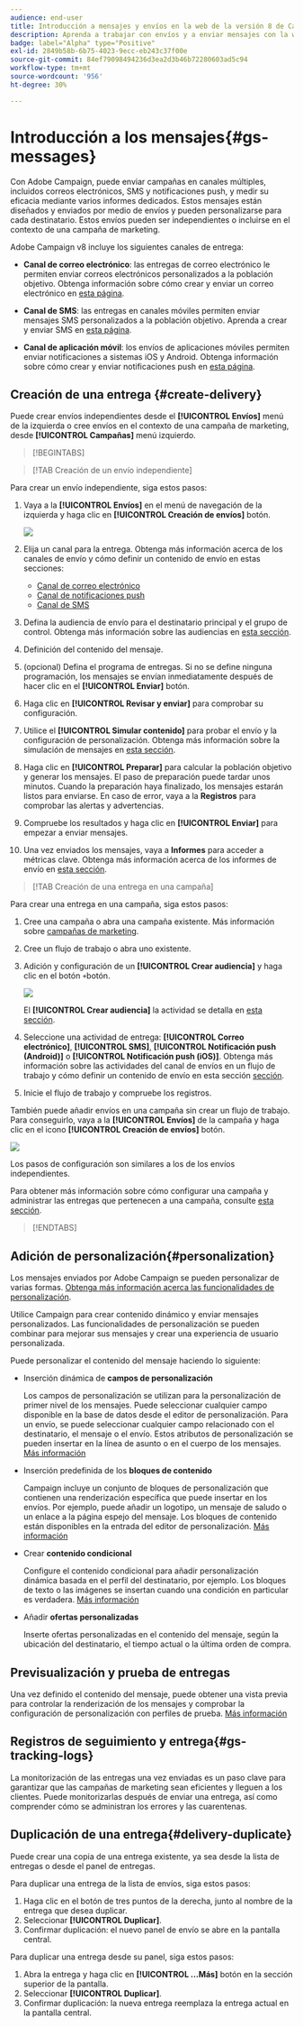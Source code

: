 ```yaml
---
audience: end-user
title: Introducción a mensajes y envíos en la web de la versión 8 de Campaign
description: Aprenda a trabajar con envíos y a enviar mensajes con la web de Campaign
badge: label="Alpha" type="Positive"
exl-id: 2849b58b-6b75-4023-9ecc-eb243c37f00e
source-git-commit: 84ef79098494236d3ea2d3b46b72280603ad5c94
workflow-type: tm+mt
source-wordcount: '956'
ht-degree: 30%

---
```


# Introducción a los mensajes{#gs-messages}


Con Adobe Campaign, puede enviar campañas en canales múltiples, incluidos correos electrónicos, SMS y notificaciones push, y medir su eficacia mediante varios informes dedicados. Estos mensajes están diseñados y enviados por medio de envíos y pueden personalizarse para cada destinatario. Estos envíos pueden ser independientes o incluirse en el contexto de una campaña de marketing.

Adobe Campaign v8 incluye los siguientes canales de entrega:

* **Canal de correo electrónico**: las entregas de correo electrónico le permiten enviar correos electrónicos personalizados a la población objetivo. Obtenga información sobre cómo crear y enviar un correo electrónico en [esta página](../email/create-email.md).

* **Canal de SMS**: las entregas en canales móviles permiten enviar mensajes SMS personalizados a la población objetivo.  Aprenda a crear y enviar SMS en [esta página](../sms/create-sms.md).

* **Canal de aplicación móvil**: los envíos de aplicaciones móviles permiten enviar notificaciones a sistemas iOS y Android.  Obtenga información sobre cómo crear y enviar notificaciones push en [esta página](../push/gs-push.md).

## Creación de una entrega {#create-delivery}

Puede crear envíos independientes desde el **[!UICONTROL Envíos]** menú de la izquierda o cree envíos en el contexto de una campaña de marketing, desde **[!UICONTROL Campañas]** menú izquierdo.

>[!BEGINTABS]

>[!TAB Creación de un envío independiente]

Para crear un envío independiente, siga estos pasos:

1. Vaya a la **[!UICONTROL Envíos]** en el menú de navegación de la izquierda y haga clic en **[!UICONTROL Creación de envíos]** botón.

   ![](assets/create-a-delivery.png)

1. Elija un canal para la entrega. Obtenga más información acerca de los canales de envío y cómo definir un contenido de envío en estas secciones:

   * [Canal de correo electrónico](../email/create-email.md)
   * [Canal de notificaciones push](../push/gs-push.md)
   * [Canal de SMS](../sms/create-sms.md)

1. Defina la audiencia de envío para el destinatario principal y el grupo de control. Obtenga más información sobre las audiencias en [esta sección](../audience/about-audiences.md).
1. Definición del contenido del mensaje.
1. (opcional) Defina el programa de entregas. Si no se define ninguna programación, los mensajes se envían inmediatamente después de hacer clic en el **[!UICONTROL Enviar]** botón.
1. Haga clic en  **[!UICONTROL Revisar y enviar]** para comprobar su configuración.
1. Utilice el  **[!UICONTROL Simular contenido]** para probar el envío y la configuración de personalización. Obtenga más información sobre la simulación de mensajes en [esta sección](../preview-test/preview-test.md).
1. Haga clic en  **[!UICONTROL Preparar]** para calcular la población objetivo y generar los mensajes. El paso de preparación puede tardar unos minutos. Cuando la preparación haya finalizado, los mensajes estarán listos para enviarse. En caso de error, vaya a la **Registros** para comprobar las alertas y advertencias.
1. Compruebe los resultados y haga clic en  **[!UICONTROL Enviar]** para empezar a enviar mensajes.
1. Una vez enviados los mensajes, vaya a **Informes** para acceder a métricas clave. Obtenga más información acerca de los informes de envío en [esta sección](../reporting/delivery-reports.md).

>[!TAB Creación de una entrega en una campaña]

Para crear una entrega en una campaña, siga estos pasos:

1. Cree una campaña o abra una campaña existente. Más información sobre [campañas de marketing](../campaigns/gs-campaigns.md).
1. Cree un flujo de trabajo o abra uno existente.
1. Adición y configuración de un **[!UICONTROL Crear audiencia]** y haga clic en el botón `+`botón.

   ![](assets/add-delivery-in-wf.png)

   El **[!UICONTROL Crear audiencia]** la actividad se detalla en [esta sección](../workflows/activities/build-audience.md).

1. Seleccione una actividad de entrega: **[!UICONTROL Correo electrónico]**, **[!UICONTROL SMS]**, **[!UICONTROL Notificación push (Android)]** o **[!UICONTROL Notificación push (iOS)]**. Obtenga más información sobre las actividades del canal de envíos en un flujo de trabajo y cómo definir un contenido de envío en esta sección [sección](../workflows/activities/about-activities.md#channel).
1. Inicie el flujo de trabajo y compruebe los registros.

También puede añadir envíos en una campaña sin crear un flujo de trabajo. Para conseguirlo, vaya a la **[!UICONTROL Envíos]** de la campaña y haga clic en el icono **[!UICONTROL Creación de envíos]** botón.

![](assets/new-campaign-delivery.png)

Los pasos de configuración son similares a los de los envíos independientes.

Para obtener más información sobre cómo configurar una campaña y administrar las entregas que pertenecen a una campaña, consulte [esta sección](../campaigns/gs-campaigns.md).

>[!ENDTABS]


## Adición de personalización{#personalization}

Los mensajes enviados por Adobe Campaign se pueden personalizar de varias formas. [Obtenga más información acerca las funcionalidades de personalización](../personalization/personalize.md).

Utilice Campaign para crear contenido dinámico y enviar mensajes personalizados. Las funcionalidades de personalización se pueden combinar para mejorar sus mensajes y crear una experiencia de usuario personalizada.

Puede personalizar el contenido del mensaje haciendo lo siguiente:

* Inserción dinámica de **campos de personalización**

   Los campos de personalización se utilizan para la personalización de primer nivel de los mensajes. Puede seleccionar cualquier campo disponible en la base de datos desde el editor de personalización. Para un envío, se puede seleccionar cualquier campo relacionado con el destinatario, el mensaje o el envío. Estos atributos de personalización se pueden insertar en la línea de asunto o en el cuerpo de los mensajes. [Más información](../personalization/personalize.md)

* Inserción predefinida de los **bloques de contenido**

   Campaign incluye un conjunto de bloques de personalización que contienen una renderización específica que puede insertar en los envíos. Por ejemplo, puede añadir un logotipo, un mensaje de saludo o un enlace a la página espejo del mensaje. Los bloques de contenido están disponibles en la entrada del editor de personalización. [Más información](../personalization/personalize.md#ootb-content-blocks)

* Crear **contenido condicional**

   Configure el contenido condicional para añadir personalización dinámica basada en el perfil del destinatario, por ejemplo. Los bloques de texto o las imágenes se insertan cuando una condición en particular es verdadera. [Más información](../personalization/conditions.md)

* Añadir **ofertas personalizadas**

   Inserte ofertas personalizadas en el contenido del mensaje, según la ubicación del destinatario, el tiempo actual o la última orden de compra.


## Previsualización y prueba de entregas

Una vez definido el contenido del mensaje, puede obtener una vista previa para controlar la renderización de los mensajes y comprobar la configuración de personalización con perfiles de prueba. [Más información](../preview-test/preview-test.md)


## Registros de seguimiento y entrega{#gs-tracking-logs}

La monitorización de las entregas una vez enviadas es un paso clave para garantizar que las campañas de marketing sean eficientes y lleguen a los clientes. Puede monitorizarlas después de enviar una entrega, así como comprender cómo se administran los errores y las cuarentenas.

## Duplicación de una entrega{#delivery-duplicate}

Puede crear una copia de una entrega existente, ya sea desde la lista de entregas o desde el panel de entregas.

Para duplicar una entrega de la lista de envíos, siga estos pasos:

1. Haga clic en el botón de tres puntos de la derecha, junto al nombre de la entrega que desea duplicar.
1. Seleccionar  **[!UICONTROL Duplicar]**.
1. Confirmar duplicación: el nuevo panel de envío se abre en la pantalla central.


Para duplicar una entrega desde su panel, siga estos pasos:

1. Abra la entrega y haga clic en  **[!UICONTROL ...Más]** botón en la sección superior de la pantalla.
1. Seleccionar  **[!UICONTROL Duplicar]**.
1. Confirmar duplicación: la nueva entrega reemplaza la entrega actual en la pantalla central.

